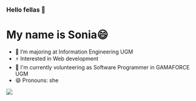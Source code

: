 ### Hello fellas 👋
# My name is Sonia😄

- 🔭 I’m majoring at Information Engineering UGM
- ⚡ Interested in Web development
- 👯 I'm currently volunteering as Software Programmer in GAMAFORCE UGM
- 😄 Pronouns: she

![](https://komarev.com/ghpvc/?username=your-github-ipungsonia)

<!--
**ipungsonia/ipungsonia** is a ✨ _special_ ✨ repository because its `README.md` (this file) appears on your GitHub profile.

Here are some ideas to get you started:

- 🔭 I’m currently working on ...
- 🌱 I’m currently learning ...
- 👯 I’m looking to collaborate on ...
- 🤔 I’m looking for help with ...
- 💬 Ask me about ...
- 📫 How to reach me: ...
- 😄 Pronouns: ...
- ⚡ Fun fact: ...
-->
